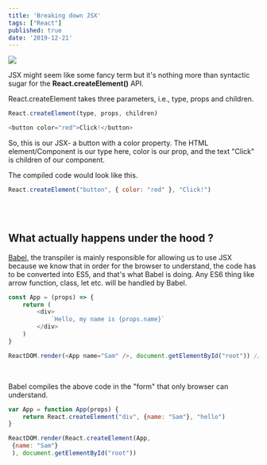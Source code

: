 ```yaml
---
title: 'Breaking down JSX'
tags: ["React"]
published: true
date: '2019-12-21'
---
```

![](https://dab1nmslvvntp.cloudfront.net/wp-content/uploads/2017/10/1506909912jsx.jpg)

JSX might seem like some fancy term but it's nothing more than syntactic sugar for the **React.createElement()** API.

React.createElement takes three parameters, i.e., type, props and children.


```js
React.createElement(type, props, children)
```

```js
<button color="red">Click!</button>
```
So, this is our JSX- a button with a color property. The HTML element/Component is our type here, color is our prop, and the text "Click" is children of our component. 


The compiled code would look like this.
```js
React.createElement("button", { color: "red" }, "Click!")
```
<br><br>

## What actually happens under the hood ?

[Babel](https://babeljs.io), the transpiler is mainly responsible for allowing us to use JSX because we know that in order for the browser to understand, the code has to be converted into ES5, and that's what Babel is doing. Any ES6 thing like arrow function, class, let etc. will be handled by Babel. 


```js
const App = (props) => {
    return (
        <div>
            `Hello, my name is {props.name}`
        </div>
    )
}

ReactDOM.render(<App name="Sam" />, document.getElementById("root")) // suppose we have index.html and there's an element with an id of root in which we are rendering our application
```
<br>


Babel compiles the above code in the "form" that only browser can understand.


```js
var App = function App(props) {
    return React.createElement("div", {name: "Sam"}, "hello")
}

ReactDOM.render(React.createElement(App,
 {name: "Sam"}
 ), document.getElementById("root"))
```





